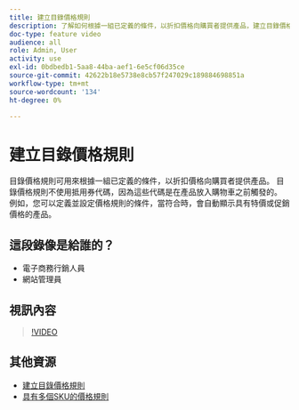```yaml
---
title: 建立目錄價格規則
description: 了解如何根據一組已定義的條件，以折扣價格向購買者提供產品，建立目錄價格規則。
doc-type: feature video
audience: all
role: Admin, User
activity: use
exl-id: 0bdbedb1-5aa8-44ba-aef1-6e5cf06d35ce
source-git-commit: 42622b18e5738e8cb57f247029c189884698851a
workflow-type: tm+mt
source-wordcount: '134'
ht-degree: 0%

---
```


# 建立目錄價格規則

目錄價格規則可用來根據一組已定義的條件，以折扣價格向購買者提供產品。 目錄價格規則不使用抵用券代碼，因為這些代碼是在產品放入購物車之前觸發的。 例如，您可以定義並設定價格規則的條件，當符合時，會自動顯示具有特價或促銷價格的產品。

## 這段錄像是給誰的？

- 電子商務行銷人員
- 網站管理員

## 視訊內容

>[!VIDEO](https://video.tv.adobe.com/v/343834?quality=12&learn=on)

## 其他資源

- [建立目錄價格規則](https://docs.magento.com/user-guide/marketing/price-rules-catalog-create.html)
- [具有多個SKU的價格規則](https://docs.magento.com/user-guide/marketing/price-rule-multiple-sku.html)
